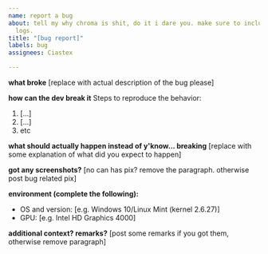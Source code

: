 ```yaml
---
name: report a bug
about: tell my why chroma is shit, do it i dare you. make sure to include the goddamn
  logs.
title: "[bug report]"
labels: bug
assignees: Ciastex

---
```


**what broke**
[replace with actual description of the bug please]

**how can the dev break it**
Steps to reproduce the behavior:
1. [...]
2. [...]
3. etc

**what should actually happen instead of y'know... breaking**
[replace with some explanation of what did you expect to happen]

**got any screenshots?**
[no can has pix? remove the paragraph. otherwise post bug related pix]

**environment (complete the following):**
 - OS and version: [e.g. Windows 10/Linux Mint (kernel 2.6.27)]
 - GPU: [e.g. Intel HD Graphics 4000]

**additional context? remarks?**
[post some remarks if you got them, otherwise remove paragraph]
